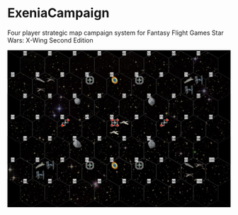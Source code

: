 # ExeniaCampaign
Four player strategic map campaign system for Fantasy Flight Games Star Wars: X-Wing Second Edition

![Initial conditions](./intro/initial_conditions.png)
